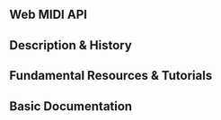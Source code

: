 ## Web MIDI API

## Description & History

## Fundamental Resources & Tutorials

## Basic Documentation
